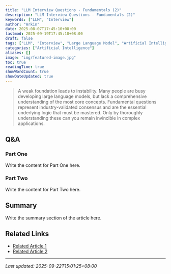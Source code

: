 ```yaml
---
title: "LLM Interview Questions - Fundamentals (2)"
description: "LLM Interview Questions - Fundamentals (2)"
keywords: ["LLM", "Interview"]
author: "Arkin"
date: 2025-08-07T17:45:10+08:00
lastmod: 2025-09-19T17:45:10+08:00
draft: false
tags: ["LLM", "Interview", "Large Language Model", "Artificial Intelligence"]
categories: ["Artificial Intelligence"]
aliases: []
image: "img/featured-image.jpg"
toc: true
readingTime: true
showWordCount: true
showDateUpdated: true
---
```


> A weak foundation leads to instability. Many people are busy developing large language models, but lack a comprehensive understanding of the most core concepts. Fundamental questions represent industry-validated consensus and are the essential underlying logic that must be mastered. Only by thoroughly understanding these can you remain invincible in complex applications.

## Q&A


### Part One

Write the content for Part One here.

### Part Two

Write the content for Part Two here.

## Summary

Write the summary section of the article here.

## Related Links

- [Related Article 1](/posts/related-post-1)
- [Related Article 2](/posts/related-post-2)

---

*Last updated: 2025-09-22T15:01:25+08:00*

